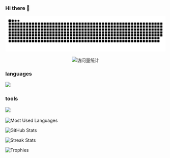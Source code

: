 ### Hi there 👋

![snake gif](https://github.com/zehua0417/zehua0417/blob/output/github-contribution-grid-snake-dark.svg)

<div style="text-align: center;">
  <img src="https://komarev.com/ghpvc/?username=zehua0417&label=Views&color=0e75b6&style=flat" alt="访问量统计" />
</div>

### languages
<img src="https://skillicons.dev/icons?i=c,cpp,python,r,bash,perl,md,latex,html,css,javascript,go,rust,java,lua,mysql,redis,mongodb" /><br>

### tools
<img src="https://skillicons.dev/icons?i=git,github,linux,docker,neovim,vim,vscode,visualstudio,anaconda,cmake,pytorch" /><br>

![Most Used Languages](https://github-readme-stats.vercel.app/api/top-langs?username=zehua0417&show_icons=true&locale=en&layout=compact&theme=github_dark&count_private=true&hide_border=true)

![GitHub Stats](https://github-readme-stats.vercel.app/api?username=zehua0417&show_icons=true&locale=en&theme=github_dark&count_private=true&hide_border=true)

![Streak Stats](https://github-readme-streak-stats.herokuapp.com/?user=zehua0417&locale=en&theme=github-dark-blue&hide_border=true)

![Trophies](https://github-profile-trophy.vercel.app/?username=zehua0417&locale=en&row=1&theme=darkhub&margin-w=15&no-frame=true)

<!--
**zehua0417/zehua0417** is a ✨ _special_ ✨ repository because its `README.md` (this file) appears on your GitHub profile.

Here are some ideas to get you started:

- 🔭 I’m currently working on ...
- 🌱 I’m currently learning ...
- 👯 I’m looking to collaborate on ...
- 🤔 I’m looking for help with ...
- 💬 Ask me about ...
- 📫 How to reach me: ...
- 😄 Pronouns: ...
- ⚡ Fun fact: ...
-->
